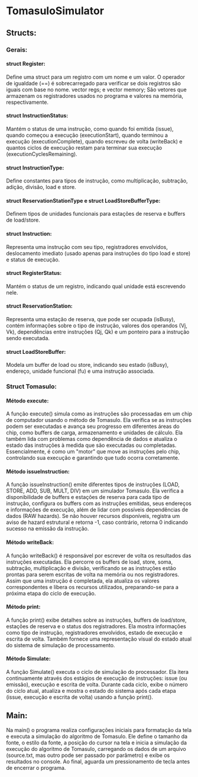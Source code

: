 # TomasuloSimulator

## Structs:

### Gerais:

#### struct Register: 

Define uma struct para um registro com um nome e um valor. O operador de igualdade (==) é sobrecarregado para verificar se dois registros são iguais com base no nome. vector<Register> regs; e vector<Register> memory; São vetores que armazenam os registradores usados no programa e valores na memória, respectivamente.

#### struct InstructionStatus: 

Mantém o status de uma instrução, como quando foi emitida (issue), quando começou a execução (executionStart), quando terminou a execução (executionComplete), quando escreveu de volta (writeBack) e quantos ciclos de execução restam para terminar sua execução (executionCyclesRemaining).

#### struct InstructionType: 

Define constantes para tipos de instrução, como multiplicação, subtração, adição, divisão, load e store.

#### struct ReservationStationType e struct LoadStoreBufferType: 

Definem tipos de unidades funcionais para estações de reserva e buffers de load/store.

#### struct Instruction: 

Representa uma instrução com seu tipo, registradores envolvidos, deslocamento imediato (usado apenas para instruções do tipo load e store) e status de execução.

#### struct RegisterStatus: 

Mantém o status de um registro, indicando qual unidade está escrevendo nele.

#### struct ReservationStation: 

Representa uma estação de reserva, que pode ser ocupada (isBusy), contém informações sobre o tipo de instrução, valores dos operandos (Vj, Vk), dependências entre instruções (Qj, Qk) e um ponteiro para a instrução sendo executada.

#### struct LoadStoreBuffer: 

Modela um buffer de load ou store, indicando seu estado (isBusy), endereço, unidade funcional (fu) e uma instrução associada.

### Struct Tomasulo:

#### Método execute: 

A função execute() simula como as instruções são processadas em um chip de computador usando o método de Tomasulo. Ela verifica se as instruções podem ser executadas e avança seu progresso em diferentes áreas do chip, como buffers de carga, armazenamento e unidades de cálculo. Ela também lida com problemas como dependência de dados e atualiza o estado das instruções à medida que são executadas ou completadas. Essencialmente, é como um "motor" que move as instruções pelo chip, controlando sua execução e garantindo que tudo ocorra corretamente.

#### Método issueInstruction: 

A função issueInstruction() emite diferentes tipos de instruções (LOAD, STORE, ADD, SUB, MULT, DIV) em um simulador Tomasulo. Ela verifica a disponibilidade de buffers e estações de reserva para cada tipo de instrução, configura os buffers com as instruções emitidas, seus endereços e informações de execução, além de lidar com possíveis dependências de dados (RAW hazards). Se não houver recursos disponíveis, registra um aviso de hazard estrutural e retorna -1, caso contrário, retorna 0 indicando sucesso na emissão da instrução.

#### Método writeBack:

A função writeBack() é responsável por escrever de volta os resultados das instruções executadas. Ela percorre os buffers de load, store, soma, subtração, multiplicação e divisão, verificando se as instruções estão prontas para serem escritas de volta na memória ou nos registradores. Assim que uma instrução é completada, ela atualiza os valores correspondentes e libera os recursos utilizados, preparando-se para a próxima etapa do ciclo de execução.

#### Método print:

A função print() exibe detalhes sobre as instruções, buffers de load/store, estações de reserva e o status dos registradores. Ela mostra informações como tipo de instrução, registradores envolvidos, estado de execução e escrita de volta. Também fornece uma representação visual do estado atual do sistema de simulação de processamento.

#### Método Simulate:

A função Simulate() executa o ciclo de simulação do processador. Ela itera continuamente através dos estágios de execução de instruções: issue (ou emissão), execução e escrita de volta. Durante cada ciclo, exibe o número do ciclo atual, atualiza e mostra o estado do sistema após cada etapa (issue, execução e escrita de volta) usando a função print().

## Main: 

Na main() o programa realiza configurações iniciais para formatação da tela e executa a simulação do algoritmo de Tomasulo. Ele define o tamanho da fonte, o estilo da fonte, a posição do cursor na tela e inicia a simulação da execução do algoritmo de Tomasulo, carregando os dados de um arquivo (source.txt, mas outro pode ser passado por parâmetro) e exibe os resultados no console. Ao final, aguarda um pressionamento de tecla antes de encerrar o programa.
